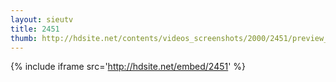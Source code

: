 ```yaml
---
layout: sieutv
title: 2451
thumb: http://hdsite.net/contents/videos_screenshots/2000/2451/preview_360p.mp4.jpg
---
```

{% include iframe src='http://hdsite.net/embed/2451' %}
 
